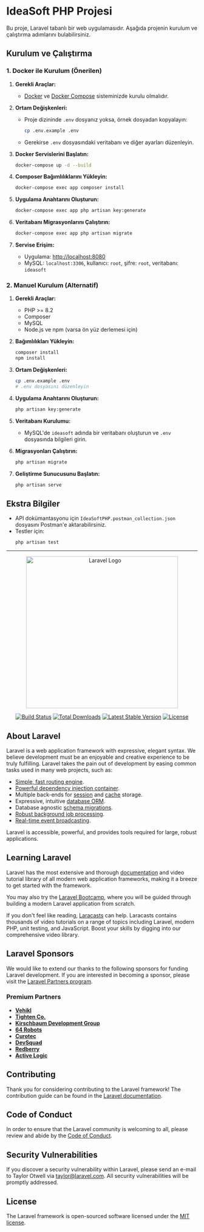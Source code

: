 # IdeaSoft PHP Projesi

Bu proje, Laravel tabanlı bir web uygulamasıdır. Aşağıda projenin kurulum ve çalıştırma adımlarını bulabilirsiniz.

## Kurulum ve Çalıştırma

### 1. Docker ile Kurulum (Önerilen)

1. **Gerekli Araçlar:**
   - [Docker](https://www.docker.com/) ve [Docker Compose](https://docs.docker.com/compose/) sisteminizde kurulu olmalıdır.

2. **Ortam Değişkenleri:**
   - Proje dizininde `.env` dosyanız yoksa, örnek dosyadan kopyalayın:
     ```bash
     cp .env.example .env
     ```
   - Gerekirse `.env` dosyasındaki veritabanı ve diğer ayarları düzenleyin.

3. **Docker Servislerini Başlatın:**
   ```bash
   docker-compose up -d --build
   ```

4. **Composer Bağımlılıklarını Yükleyin:**
   ```bash
   docker-compose exec app composer install
   ```

5. **Uygulama Anahtarını Oluşturun:**
   ```bash
   docker-compose exec app php artisan key:generate
   ```

6. **Veritabanı Migrasyonlarını Çalıştırın:**
   ```bash
   docker-compose exec app php artisan migrate
   ```

7. **Servise Erişim:**
   - Uygulama: [http://localhost:8080](http://localhost:8080)
   - MySQL: `localhost:3306`, kullanıcı: `root`, şifre: `root`, veritabanı: `ideasoft`

### 2. Manuel Kurulum (Alternatif)

1. **Gerekli Araçlar:**
   - PHP >= 8.2
   - Composer
   - MySQL
   - Node.js ve npm (varsa ön yüz derlemesi için)

2. **Bağımlılıkları Yükleyin:**
   ```bash
   composer install
   npm install
   ```

3. **Ortam Değişkenleri:**
   ```bash
   cp .env.example .env
   # .env dosyasını düzenleyin
   ```

4. **Uygulama Anahtarını Oluşturun:**
   ```bash
   php artisan key:generate
   ```

5. **Veritabanı Kurulumu:**
   - MySQL'de `ideasoft` adında bir veritabanı oluşturun ve `.env` dosyasında bilgileri girin.

6. **Migrasyonları Çalıştırın:**
   ```bash
   php artisan migrate
   ```

7. **Geliştirme Sunucusunu Başlatın:**
   ```bash
   php artisan serve
   ```

## Ekstra Bilgiler
- API dokümantasyonu için `IdeaSoftPHP.postman_collection.json` dosyasını Postman'e aktarabilirsiniz.
- Testler için:
  ```bash
  php artisan test
  ```

---

<p align="center"><a href="https://laravel.com" target="_blank"><img src="https://raw.githubusercontent.com/laravel/art/master/logo-lockup/5%20SVG/2%20CMYK/1%20Full%20Color/laravel-logolockup-cmyk-red.svg" width="400" alt="Laravel Logo"></a></p>

<p align="center">
<a href="https://github.com/laravel/framework/actions"><img src="https://github.com/laravel/framework/workflows/tests/badge.svg" alt="Build Status"></a>
<a href="https://packagist.org/packages/laravel/framework"><img src="https://img.shields.io/packagist/dt/laravel/framework" alt="Total Downloads"></a>
<a href="https://packagist.org/packages/laravel/framework"><img src="https://img.shields.io/packagist/v/laravel/framework" alt="Latest Stable Version"></a>
<a href="https://packagist.org/packages/laravel/framework"><img src="https://img.shields.io/packagist/l/laravel/framework" alt="License"></a>
</p>

## About Laravel

Laravel is a web application framework with expressive, elegant syntax. We believe development must be an enjoyable and creative experience to be truly fulfilling. Laravel takes the pain out of development by easing common tasks used in many web projects, such as:

- [Simple, fast routing engine](https://laravel.com/docs/routing).
- [Powerful dependency injection container](https://laravel.com/docs/container).
- Multiple back-ends for [session](https://laravel.com/docs/session) and [cache](https://laravel.com/docs/cache) storage.
- Expressive, intuitive [database ORM](https://laravel.com/docs/eloquent).
- Database agnostic [schema migrations](https://laravel.com/docs/migrations).
- [Robust background job processing](https://laravel.com/docs/queues).
- [Real-time event broadcasting](https://laravel.com/docs/broadcasting).

Laravel is accessible, powerful, and provides tools required for large, robust applications.

## Learning Laravel

Laravel has the most extensive and thorough [documentation](https://laravel.com/docs) and video tutorial library of all modern web application frameworks, making it a breeze to get started with the framework.

You may also try the [Laravel Bootcamp](https://bootcamp.laravel.com), where you will be guided through building a modern Laravel application from scratch.

If you don't feel like reading, [Laracasts](https://laracasts.com) can help. Laracasts contains thousands of video tutorials on a range of topics including Laravel, modern PHP, unit testing, and JavaScript. Boost your skills by digging into our comprehensive video library.

## Laravel Sponsors

We would like to extend our thanks to the following sponsors for funding Laravel development. If you are interested in becoming a sponsor, please visit the [Laravel Partners program](https://partners.laravel.com).

### Premium Partners

- **[Vehikl](https://vehikl.com)**
- **[Tighten Co.](https://tighten.co)**
- **[Kirschbaum Development Group](https://kirschbaumdevelopment.com)**
- **[64 Robots](https://64robots.com)**
- **[Curotec](https://www.curotec.com/services/technologies/laravel)**
- **[DevSquad](https://devsquad.com/hire-laravel-developers)**
- **[Redberry](https://redberry.international/laravel-development)**
- **[Active Logic](https://activelogic.com)**

## Contributing

Thank you for considering contributing to the Laravel framework! The contribution guide can be found in the [Laravel documentation](https://laravel.com/docs/contributions).

## Code of Conduct

In order to ensure that the Laravel community is welcoming to all, please review and abide by the [Code of Conduct](https://laravel.com/docs/contributions#code-of-conduct).

## Security Vulnerabilities

If you discover a security vulnerability within Laravel, please send an e-mail to Taylor Otwell via [taylor@laravel.com](mailto:taylor@laravel.com). All security vulnerabilities will be promptly addressed.

## License

The Laravel framework is open-sourced software licensed under the [MIT license](https://opensource.org/licenses/MIT).
